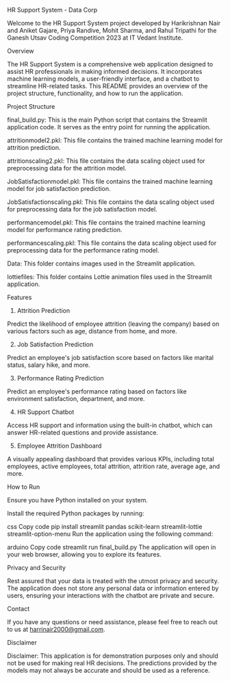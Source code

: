 HR Support System - Data Corp

Welcome to the HR Support System project developed by Harikrishnan Nair and Aniket Gajare, Priya Randive, Mohit Sharma, and Rahul Tripathi for the Ganesh Utsav Coding Competition 2023 at IT Vedant Institute.

Overview

The HR Support System is a comprehensive web application designed to assist HR professionals in making informed decisions. It incorporates machine learning models, a user-friendly interface, and a chatbot to streamline HR-related tasks. This README provides an overview of the project structure, functionality, and how to run the application.

Project Structure

final_build.py: This is the main Python script that contains the Streamlit application code. It serves as the entry point for running the application.


attritionmodel2.pkl: This file contains the trained machine learning model for attrition prediction.


attritionscaling2.pkl: This file contains the data scaling object used for preprocessing data for the attrition model.


JobSatisfactionmodel.pkl: This file contains the trained machine learning model for job satisfaction prediction.


JobSatisfactionscaling.pkl: This file contains the data scaling object used for preprocessing data for the job satisfaction model.


performancemodel.pkl: This file contains the trained machine learning model for performance rating prediction.


performancescaling.pkl: This file contains the data scaling object used for preprocessing data for the performance rating model.


Data: This folder contains images used in the Streamlit application.


lottiefiles: This folder contains Lottie animation files used in the Streamlit application.


Features


1. Attrition Prediction

Predict the likelihood of employee attrition (leaving the company) based on various factors such as age, distance from home, and more.

2. Job Satisfaction Prediction

Predict an employee's job satisfaction score based on factors like marital status, salary hike, and more.

3. Performance Rating Prediction

Predict an employee's performance rating based on factors like environment satisfaction, department, and more.

4. HR Support Chatbot

Access HR support and information using the built-in chatbot, which can answer HR-related questions and provide assistance.

5. Employee Attrition Dashboard

A visually appealing dashboard that provides various KPIs, including total employees, active employees, total attrition, attrition rate, average age, and more.


How to Run


Ensure you have Python installed on your system.


Install the required Python packages by running:

css
Copy code
pip install streamlit pandas scikit-learn streamlit-lottie streamlit-option-menu
Run the application using the following command:

arduino
Copy code
streamlit run final_build.py
The application will open in your web browser, allowing you to explore its features.


Privacy and Security

Rest assured that your data is treated with the utmost privacy and security. The application does not store any personal data or information entered by users, ensuring your interactions with the chatbot are private and secure.


Contact

If you have any questions or need assistance, please feel free to reach out to us at harrinair2000@gmail.com.


Disclaimer

Disclaimer: This application is for demonstration purposes only and should not be used for making real HR decisions. The predictions provided by the models may not always be accurate and should be used as a reference.
